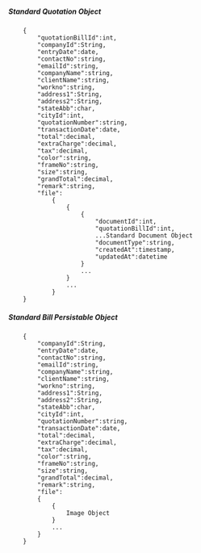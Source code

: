 ##### Standard Quotation Object
		{
			"quotationBillId":int,
			"companyId":String,
			"entryDate":date,
			"contactNo":string,
			"emailId":string,
			"companyName":string,
			"clientName":string,
			"workno":string,
			"address1":String,
			"address2":String,
			"stateAbb":char,
			"cityId":int,
			"quotationNumber":string,
			"transactionDate":date,
			"total":decimal,
			"extraCharge":decimal,
			"tax":decimal,
			"color":string,
			"frameNo":string,
			"size":string,
			"grandTotal":decimal,
			"remark":string,
			"file":
				{
					{
						{
							"documentId":int,
							"quotationBillId":int,
							...Standard Document Object
							"documentType":string,
							"createdAt":timestamp,
							"updatedAt":datetime
						}
						...
					}
					...
				}
		}
		
##### Standard Bill Persistable Object
		{
			"companyId":String,
			"entryDate":date,
			"contactNo":string,
			"emailId":string,
			"companyName":string,
			"clientName":string,
			"workno":string,
			"address1":String,
			"address2":String,
			"stateAbb":char,
			"cityId":int,
			"quotationNumber":string,
			"transactionDate":date,
			"total":decimal,
			"extraCharge":decimal,
			"tax":decimal,
			"color":string,
			"frameNo":string,
			"size":string,
			"grandTotal":decimal,
			"remark":string,
			"file":
			{
				{
					Image Object
				}
				...
			}
		}